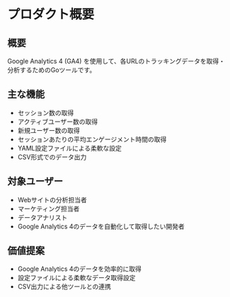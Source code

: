 # プロダクト概要

## 概要
Google Analytics 4 (GA4) を使用して、各URLのトラッキングデータを取得・分析するためのGoツールです。

## 主な機能
- セッション数の取得
- アクティブユーザー数の取得
- 新規ユーザー数の取得
- セッションあたりの平均エンゲージメント時間の取得
- YAML設定ファイルによる柔軟な設定
- CSV形式でのデータ出力

## 対象ユーザー
- Webサイトの分析担当者
- マーケティング担当者
- データアナリスト
- Google Analytics 4のデータを自動化して取得したい開発者

## 価値提案
- Google Analytics 4のデータを効率的に取得
- 設定ファイルによる柔軟なデータ取得設定
- CSV出力による他ツールとの連携